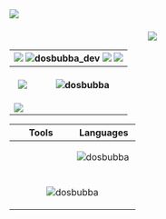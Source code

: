 <img src="https://raw.githubusercontent.com/dosbubba/dosbubba/stable/header.png">
<h3 align="center"><img src="https://readme-typing-svg.herokuapp.com?size=24&vCenter=true&multiline=false&width=715&height=65&lines=+web+application+developer+from+Canada..." /></h3>

<table class="tg">
<thead>
  <tr>
    <th class="tg-0lax" colspan="2">
      <img src="https://img.shields.io/badge/cabotmichael@gmail.com-D14836?style=for-the-badge&logo=gmail&logoColor=f7cbd3&label=">
      <img src="https://img.shields.io/twitter/follow/dosbubba_dev?logo=twitter&style=for-the-badge" alt="dosbubba_dev">
      <img src="https://img.shields.io/badge/Zone.Jones-1877F2?style=for-the-badge&logo=facebook&logoColor=8ba3d4&label=Facebook">
      <img src="https://img.shields.io/badge/Zone__Jones-E4405F?style=for-the-badge&logo=instagram&logoColor=f7cbd3&label=Instagram">
    </th>
  </tr>
</thead>
<tbody>
  <tr>
    <th class="tg-0lax"><img src="https://github-profile-summary-cards.vercel.app/api/cards/profile-details?username=dosbubba&theme=vue"></th>
        <th class="tg-0lax">
      <p>&nbsp;<img align="center" src="https://github-readme-stats.vercel.app/api?username=dosbubba&show_icons=true&title_color=9BB7D4&icon_color=ccdcff&text_color=edf2f7&bg_color=394b5e&count_private=true&locale=en" alt="dosbubba" /></p>
    </th>
  </tr>
  <tr>
    <td class="tg-0lax" colspan="2"><img src="https://activity-graph.herokuapp.com/graph?username=dosbubba&theme=minimal"></td>
  </tr>
</tbody>
</table>

<table class="tg">
<thead>
  <tr>
    <th class="tg-0lax" width="50%">
      Tools
    </th>
    <th class="tg-0lax" width="50%">
      Languages
    </th>
  </tr>
</thead>
     
<tbody>
  <tr>
  <td class="tg-0lax">  </td>
    <td class="tg-0lax">
       <p><img align="left" src="https://github-readme-stats.vercel.app/api/top-langs?username=dosbubba&show_icons=true&locale=en&layout=compact" alt="dosbubba" /></p>
    </td>
  </tr>
  <tr>
     <td class="tg-0lax" colspan="2">
      <br><p align="center"> <img align="center" src="https://komarev.com/ghpvc/?username=dosbubba&label=Profile%20views&color=0e75b6&style=for-the-badge" alt="dosbubba" /> </p>
           </td>
  </tr>
  </tbody>
</table>
